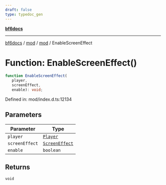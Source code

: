 ```yaml
---
draft: false
type: typedoc_gen
---
```


[**bf6docs**](../../../_index.md)

***

[bf6docs](../../../_index.md) / [mod](../../_index.md) / [mod](../_index.md) / EnableScreenEffect

# Function: EnableScreenEffect()

```ts
function EnableScreenEffect(
   player, 
   screenEffect, 
   enable): void;
```

Defined in: mod/index.d.ts:12134

## Parameters

| Parameter | Type |
| ------ | ------ |
| `player` | [`Player`](../Player/_index.md) |
| `screenEffect` | [`ScreenEffect`](../ScreenEffect/_index.md) |
| `enable` | `boolean` |

## Returns

`void`
